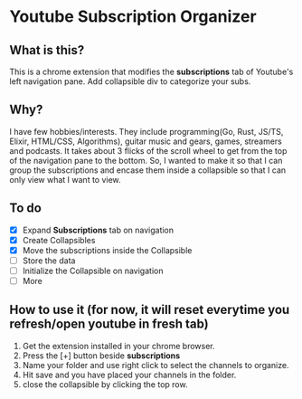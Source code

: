 # Youtube Subscription Organizer

## What is this?

This is a chrome extension that modifies the **subscriptions** tab of Youtube's
left navigation pane. Add collapsible div to categorize your subs.

## Why?

I have few hobbies/interests. They include programming(Go, Rust, JS/TS, Elixir, HTML/CSS, Algorithms), guitar music and gears, games, streamers and podcasts. It takes about 3 flicks of the scroll wheel to get from the top of the navigation pane to the bottom. So, I wanted to make it so that I can group the subscriptions and encase them inside a collapsible so that I can only view what I want to view.

## To do

- [x] Expand **Subscriptions** tab on navigation
- [x] Create Collapsibles
- [x] Move the subscriptions inside the Collapsible
- [ ] Store the data
- [ ] Initialize the Collapsible on navigation
- [ ] More

## How to use it (for now, it will reset everytime you refresh/open youtube in fresh tab)

1. Get the extension installed in your chrome browser.
2. Press the [+] button beside **subscriptions**
3. Name your folder and use right click to select the channels to organize.
4. Hit save and you have placed your channels in the folder.
5. close the collapsible by clicking the top row.
